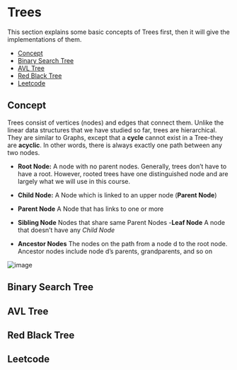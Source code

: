 # Trees
This section explains some basic concepts of Trees first, then it will give the implementations of them.
- [Concept](#concept)
- [Binary Search Tree](#binary_search_tree)
- [AVL Tree](#avl_tree)
- [Red Black Tree](#red_black_tree)
- [Leetcode](#leetcode)




## Concept
Trees consist of vertices (nodes) and edges that connect them. Unlike the linear data structures that we have studied so far, trees are hierarchical. They are similar to Graphs, except that a **cycle** cannot exist in a Tree-they are **acyclic**. In other words, there is always exactly one path between any two nodes.
- **Root Node:**
A node with no parent nodes. Generally, trees don’t have to have a root. However, rooted trees have one distinguished node and are largely what we will use in this course.
- **Child Node:**
A Node which is linked to an upper node (**Parent Node**)
- **Parent Node**
A Node that has links to one or more 

- **Sibling Node**
Nodes that share same Parent Nodes
-**Leaf Node**
A node that doesn’t have any *Child Node*
- **Ancestor Nodes**
The nodes on the path from a node d to the root node. Ancestor nodes include node d’s parents, grandparents, and so on

![image]()
## Binary Search Tree

## AVL Tree

## Red Black Tree

## Leetcode